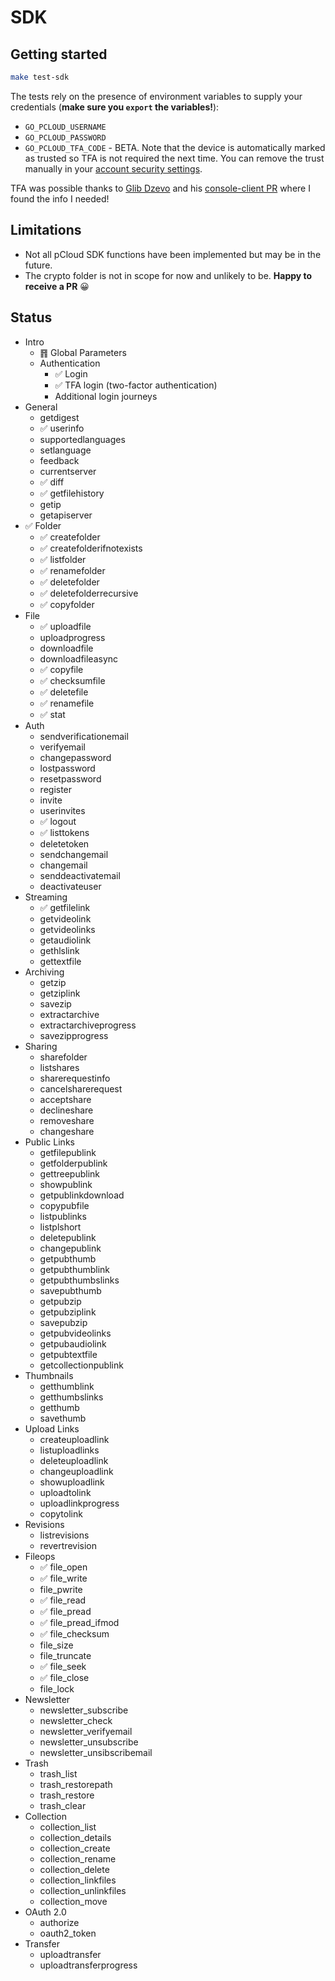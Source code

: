# SDK

## Getting started

```bash
make test-sdk
```

The tests rely on the presence of environment variables to supply your credentials (**make sure you `export` the variables!**):
- `GO_PCLOUD_USERNAME`
- `GO_PCLOUD_PASSWORD`
- `GO_PCLOUD_TFA_CODE` - BETA. Note that the device is automatically marked as trusted so TFA is not required the next time. You can remove the trust manually in your [account security settings](https://my.pcloud.com/#page=settings&settings=tab-security).

TFA was possible thanks to [Glib Dzevo](https://github.com/gdzevo) and his [console-client PR](https://github.com/pcloudcom/console-client/pull/94) where I found the info I needed!

## Limitations

- Not all pCloud SDK functions have been implemented but may be in the future.
- The crypto folder is not in scope for now and unlikely to be. **Happy to receive a PR** 😀

## Status

- Intro
  - ䷢ Global Parameters
  - Authentication
    - ✅ Login
    - ✅ TFA login (two-factor authentication)
    - Additional login journeys
- General
  - getdigest
  - ✅ userinfo
  - supportedlanguages
  - setlanguage
  - feedback
  - currentserver
  - ✅ diff
  - ✅ getfilehistory
  - getip
  - getapiserver
- ✅ Folder
  - ✅ createfolder
  - ✅ createfolderifnotexists
  - ✅ listfolder
  - ✅ renamefolder
  - ✅ deletefolder
  - ✅ deletefolderrecursive
  - ✅ copyfolder
- File
  - ✅ uploadfile
  - uploadprogress
  - downloadfile
  - downloadfileasync
  - ✅ copyfile
  - ✅ checksumfile
  - ✅ deletefile
  - ✅ renamefile
  - ✅ stat
- Auth
  - sendverificationemail
  - verifyemail
  - changepassword
  - lostpassword
  - resetpassword
  - register
  - invite
  - userinvites
  - ✅ logout
  - ✅ listtokens
  - deletetoken
  - sendchangemail
  - changemail
  - senddeactivatemail
  - deactivateuser
- Streaming
  - ✅ getfilelink
  - getvideolink
  - getvideolinks
  - getaudiolink
  - gethlslink
  - gettextfile
- Archiving
  - getzip
  - getziplink
  - savezip
  - extractarchive
  - extractarchiveprogress
  - savezipprogress
- Sharing
  - sharefolder
  - listshares
  - sharerequestinfo
  - cancelsharerequest
  - acceptshare
  - declineshare
  - removeshare
  - changeshare
- Public Links
  - getfilepublink
  - getfolderpublink
  - gettreepublink
  - showpublink
  - getpublinkdownload
  - copypubfile
  - listpublinks
  - listplshort
  - deletepublink
  - changepublink
  - getpubthumb
  - getpubthumblink
  - getpubthumbslinks
  - savepubthumb
  - getpubzip
  - getpubziplink
  - savepubzip
  - getpubvideolinks
  - getpubaudiolink
  - getpubtextfile
  - getcollectionpublink
- Thumbnails
  - getthumblink
  - getthumbslinks
  - getthumb
  - savethumb
- Upload Links
  - createuploadlink
  - listuploadlinks
  - deleteuploadlink
  - changeuploadlink
  - showuploadlink
  - uploadtolink
  - uploadlinkprogress
  - copytolink
- Revisions
  - listrevisions
  - revertrevision
- Fileops
  - ✅ file_open
  - ✅ file_write
  - file_pwrite
  - ✅ file_read
  - ✅ file_pread
  - ✅ file_pread_ifmod
  - ✅ file_checksum
  - file_size
  - file_truncate
  - ✅ file_seek
  - ✅ file_close
  - file_lock
- Newsletter
  - newsletter_subscribe
  - newsletter_check
  - newsletter_verifyemail
  - newsletter_unsubscribe
  - newsletter_unsibscribemail
- Trash
  - trash_list
  - trash_restorepath
  - trash_restore
  - trash_clear
- Collection
  - collection_list
  - collection_details
  - collection_create
  - collection_rename
  - collection_delete
  - collection_linkfiles
  - collection_unlinkfiles
  - collection_move
- OAuth 2.0
  - authorize
  - oauth2_token
- Transfer
  - uploadtransfer
  - uploadtransferprogress

